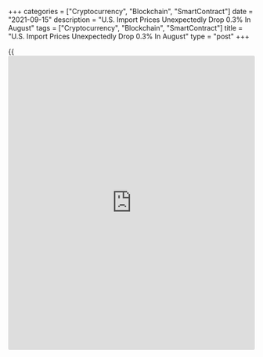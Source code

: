 +++
categories = ["Cryptocurrency", "Blockchain", "SmartContract"]
date = "2021-09-15"
description = "U.S. Import Prices Unexpectedly Drop 0.3% In August"
tags = ["Cryptocurrency", "Blockchain", "SmartContract"]
title = "U.S. Import Prices Unexpectedly Drop 0.3% In August"
type = "post"
+++

{{<iframe id="large-banner" src="https://www.bounty.group/#slide=12.0" width="100%" height="600" scrolling="no" style="border: 0px solid rgb(216, 221, 230); border-radius: 3px;">}}

Reflecting a sharp pullback in fuel prices, the Labor Department
released a report on Wednesday unexpectedly showing a decrease in U.S.
import prices in the month of August.

The Labor Department said import prices fell by 0.3 percent in August
after climbing by an upwardly revised 0.4 percent in July.

The drop surprised economists, who had expected import prices to rise by
0.3 percent, matching the increase originally reported for the previous
month.

Meanwhile, the report said export prices increased by 0.4 percent in
August after jumping by a downwardly revised 1.1 percent in July.

Economists had expected export prices to advance by 0.5 percent compared
to the 1.3 percent surge originally reported for the previous month.

For comments and feedback [contact](https://www.playgroundfx.com/contact/): editorial@rtt[news](https://www.letsplayfx.com/blog/forex-news-website/).com

[Economic News][1]

 **What parts of the world are seeing the best (and worst) economic
performances lately? Click[here][2] to check out our [Econ Scorecard][2]
and find out! See up-to-the-moment [ranking](https://www.playgroundfx.com/blog/crypto-exchange-ranking/)s for the best and worst
performers in [GDP][3], [unemployment rate][4], [inflation][2] and much
more.**

   1. www.rtt[news](https://www.letsplayfx.com/blog/forex-news-website/).com/Content/EconomicNews.aspx
   2. www.rtt[news](https://www.letsplayfx.com/blog/forex-news-website/).com/economic-scorecard/world-rank/CPI/highest-performance.aspx
   3. www.rtt[news](https://www.letsplayfx.com/blog/forex-news-website/).com/economic-scorecard/world-rank/GDP/highest-performance.aspx
   4. www.rtt[news](https://www.letsplayfx.com/blog/forex-news-website/).com/economic-scorecard/world-rank/unemployment-rate/lowest-performance.aspx